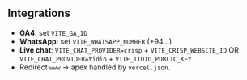 ## Integrations
- **GA4**: set `VITE_GA_ID`
- **WhatsApp**: set `VITE_WHATSAPP_NUMBER` (+94...)
- **Live chat**: `VITE_CHAT_PROVIDER=crisp` + `VITE_CRISP_WEBSITE_ID` OR `VITE_CHAT_PROVIDER=tidio` + `VITE_TIDIO_PUBLIC_KEY`
- Redirect `www` → apex handled by `vercel.json`.
